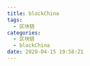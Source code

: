 ```yaml
---
title: blockChina
tags:
  - 区块链
categories:
  - 区块链
  - blockChina
date: 2020-04-15 19:58:21
---
```


